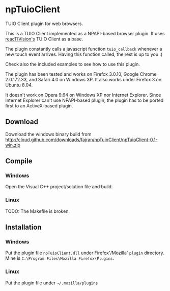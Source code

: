 npTuioClient
============

TUIO Client plugin for web browsers.

This is a TUIO Client implemented as a NPAPI-based browser plugin. It
uses [reacTIVision's](http://reactivision.sourceforge.net/) TUIO
Client as a base.

The plugin constantly calls a javascript function `tuio_callback`
whenever a new touch event arrives. Having this function called, the
rest is up to you :)

Check also the included examples to see how to use this plugin.

The plugin has been tested and works on Firefox 3.0.10, Google
Chrome 2.0.172.33, and Safari 4.0 on Windows XP. It also works under
Firefox 3 on Ubuntu 8.04.

It doesn't work on Opera 9.64 on Windows XP nor Internet Explorer. 
Since Internet Explorer can't use NPAPI-based plugin, the plugin has
to be ported first to an ActiveX-based plugin.

Download
--------

Download the windows binary build from
<http://cloud.github.com/downloads/fajran/npTuioClient/npTuioClient-0.1-win.zip>

Compile
-------

### Windows

Open the Visual C++ project/solution file and build.

### Linux

TODO: The Makefile is broken. 

Installation
------------

### Windows

Put the plugin file `npTuioClient.dll` under Firefox'/Mozilla'
`plugin` directory. Mine is `C:\Program Files\Mozilla
Firefox\Plugins`.

### Linux

Put the plugin file under `~/.mozilla/plugins`

